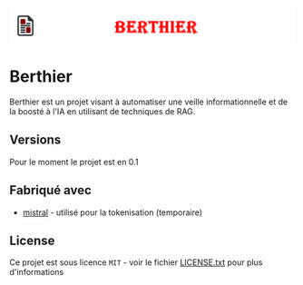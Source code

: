 ![](https://github.com/clonck-man/Berthier/blob/master/imgs/banner.png)

# Berthier

Berthier est un projet visant à automatiser une veille informationnelle et de la boosté à l'IA en utilisant de techniques de RAG.

## Versions
Pour le moment le projet est en 0.1

## Fabriqué avec
* [mistral](https://github.com/mistralai/mistral-common) - utilisé pour la tokenisation (temporaire)

## License
Ce projet est sous licence ``MIT`` - voir le fichier [LICENSE.txt](LICENSE.txt) pour plus d'informations
